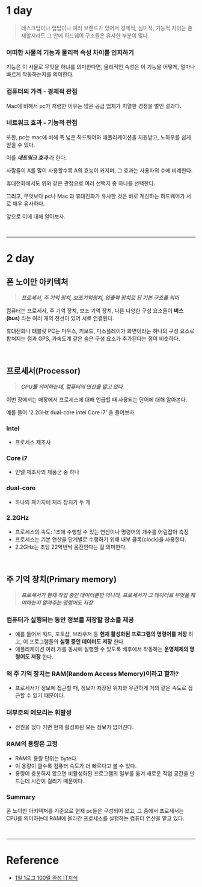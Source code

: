 # 1 day

> 데스크탑이나 랩탑이나 여러 브랜드가 있어서 경제적, 심미적, 기능적 차이는 존재할지라도 그 안에 하드웨어 구조들은 유사한 부분이 많다. 

### 어떠한 사물의 기능과 물리적 속성 차이를 인지하기
기능은 이 사물로 무엇을 하냐를 의미한다면, 물리적인 속성은 이 기능을 어떻게, 얼마나 빠르게 작동하는지를 의미한다. 

### 컴퓨터의 가격 - 경제적 관점
Mac에 비해서 pc가 저렴한 이유는 많은 공급 업체가 치열한 경쟁을 벌인 결과다. 

### 네트워크 효과 - 기능적 관점
또한, pc는 mac에 비해 폭 넓은 하드웨어와 애플리케이션을 지원받고, 노하우를 쉽게 얻을 수 있다. 

이를 **_네트워크 효과_** 라 한다. 

사람들이 A를 많이 사용할수록 A의 효능이 커지며, 그 효과는 사용자의 수에 비례한다. 

휴대전화에서도 위와 같은 관점으로 여러 선택지 중 하나를 선택한다.

그리고, 무엇보다 pc나 Mac 과 휴대전화가 유사한 것은 바로 계산하는 하드웨어가 서로 매우 유사하다.

앞으로 이에 대해 알아보자.

<br>

---

# 2 day 

## 폰 노이만 아키텍처

> **_프로세서, 주 기억 장치, 보조기억장치, 입출력 장치로 된 기본 구조를 의미_** 

컴퓨터는 프로세서, 주 기억 장치, 보조 기억 장치, 다른 다양한 구성 요소들이 **버스(bus)** 라는 여러 개의 전선이 있어 서로 연결된다.  

휴대전화나 태블릿 PC는 마우스, 키보드, 디스플레이가 화면이라는 하나의 구성 요소로 합쳐지는 점과 GPS, 가속도계 같은 숨은 구성 요소가 추가된다는 점이 비슷하다.  

<br>

## 프로세서(Processor)

> **_CPU를 의미하는데, 컴퓨터의 연산을 맡고 있다._**

이번 장에서는 매장에서 프로세스에 대해 언급할 때 사용되는 단어에 대해 알아본다. 

예를 들어 '2.2GHz dual-core intel Core i7' 을 들어보자.

### Intel

- 프로세스 제조사  

### Core i7

- 인텔 제조사의 제품군 중 하나 

### dual-core

- 하나의 패키지에 처리 장치가 두 개


### 2.2GHz

- 프로세스의 속도: 1초에 수행할 수 있는 연산이나 명령어의 개수를 어림잡아 측정  
- 프로세스는 기본 연산을 단계별로 수행하기 위해 내부 클록(clock)을 사용한다. 
- 2.2GHz는 초당 22억번씩 움진인다는 걸 의미한다.   


<br>

## 주 기억 장치(Primary memory)

> **_프로세서가 현재 작업 중인 데이터뿐만 아니라, 프로세서가 그 데이터로 무엇을 해야하는지 알려주는 명령어도 저장_**

### 컴퓨터가 실행되는 동안 정보를 저장할 장소를 제공

- 예를 들어서 워드, 포토샵, 브라우저 등 **현재 활성화된 프로그램의 명령어를 저장** 하고, 이 프로그램들의 **실행 중인 데이터도 저장** 한다. 
- 애플리케이션 여러 개를 동시에 실행할 수 있도록 배후에서 작동하는 **운영체제의 명령어도 저장** 한다. 

### 왜 주 기억 장치는 RAM(Random Access Memory)이라고 할까?

- 프로세서가 정보에 접근할 때, 정보가 저장된 위치와 무관하게 거의 같은 속도로 접근할 수 있기 때문이다.  

### 대부분의 메모리는 휘발성

- 전원을 껐다 키면 현재 활성화된 모든 정보가 없어진다. 

### RAM의 용량은 고정

- RAM의 용량 단위는 byte다.
- 이 용량이 클수록 컴퓨터 속도가 더 빠르다고 볼 수 있다. 
- 용량이 충분하지 않으면 비활성화된 프로그램의 일부를 옮겨 새로운 작업 공간을 만드는데 시간이 걸리기 때문이다. 


### Summary
폰 노이만 아키텍처를 기준으로 현재 pc들은 구성되어 왔고, 그 중에서 프로세서는 CPU를 의미하는데 RAM에 올라간 프로세스를 실행하는 컴퓨터 연산을 맡고 있다. 

<br>

---

# Reference

- [1일 1로그 100일 완성 IT지식](http://www.kyobobook.co.kr/product/detailViewKor.laf?ejkGb=KOR&mallGb=KOR&barcode=9788966263301&orderClick=LEa&Kc=) 